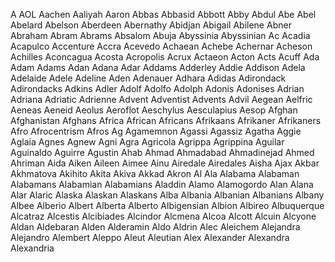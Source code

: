 A AOL Aachen Aaliyah Aaron Abbas Abbasid Abbott Abby Abdul
Abe Abel Abelard Abelson Aberdeen Abernathy Abidjan Abigail Abilene Abner
Abraham Abram Abrams Absalom Abuja Abyssinia Abyssinian Ac Acadia Acapulco
Accenture Accra Acevedo Achaean Achebe Achernar Acheson Achilles Aconcagua Acosta
Acropolis Acrux Actaeon Acton Acts Acuff Ada Adam Adams Adan
Adana Adar Addams Adderley Addie Addison Adela Adelaide Adele Adeline
Aden Adenauer Adhara Adidas Adirondack Adirondacks Adkins Adler Adolf Adolfo
Adolph Adonis Adonises Adrian Adriana Adriatic Adrienne Advent Adventist Advents
Advil Aegean Aelfric Aeneas Aeneid Aeolus Aeroflot Aeschylus Aesculapius Aesop
Afghan Afghanistan Afghans Africa African Africans Afrikaans Afrikaner Afrikaners Afro
Afrocentrism Afros Ag Agamemnon Agassi Agassiz Agatha Aggie Aglaia Agnes
Agnew Agni Agra Agricola Agrippa Agrippina Aguilar Aguinaldo Aguirre Agustin
Ahab Ahmad Ahmadabad Ahmadinejad Ahmed Ahriman Aida Aiken Aileen Aimee
Ainu Airedale Airedales Aisha Ajax Akbar Akhmatova Akihito Akita Akiva
Akkad Akron Al Ala Alabama Alabaman Alabamans Alabamian Alabamians Aladdin
Alamo Alamogordo Alan Alana Alar Alaric Alaska Alaskan Alaskans Alba
Albania Albanian Albanians Albany Albee Alberio Albert Alberta Alberto Albigensian
Albion Albireo Albuquerque Alcatraz Alcestis Alcibiades Alcindor Alcmena Alcoa Alcott
Alcuin Alcyone Aldan Aldebaran Alden Alderamin Aldo Aldrin Alec Aleichem
Alejandra Alejandro Alembert Aleppo Aleut Aleutian Alex Alexander Alexandra Alexandria
